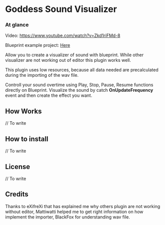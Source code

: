# Goddess Sound Visualizer

### At glance
Video: https://www.youtube.com/watch?v=Zkd1riFMd-8

Blueprint example project: [Here](https://github.com/AndreaCatania/GoddessSoundVisualizer/blob/master/GoddessSoundVis.rar?raw=true)

Allow you to create a visualizer of sound with blueprint. While other visualizer are not working out of editor this plugin works well.

This plugin uses low resources, because all data needed are precalculated during the importing of the wav file.

Controll your sound overtime using Play, Stop, Pause, Resume functions directly on Blueprint. Visualize the sound by catch **OnUpdateFrequency** event and then create the effect you want.

## How Works
// To write

## How to install
// To write

## License
// To write

## Credits
Thanks to eXifreXi that has explained me why others plugin are not working without editor, Mattiwatti helped me to get right information on how implement the importer, BlackFox for understanding wav file.
